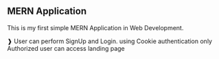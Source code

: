 <h2>MERN Application</h2>

<p>This is my first simple MERN Application in Web Development.</p>

❱ User can perform SignUp and Login. using Cookie authentication only Authorized user can access landing page

